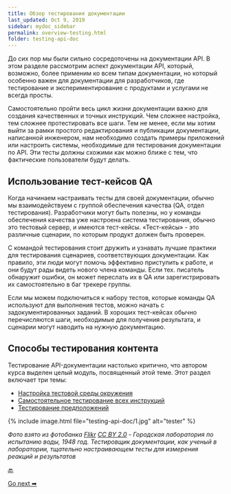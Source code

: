 ```yaml
---
title: Обзор тестирования документации
last_updated: Oct 9, 2019
sidebar: mydoc_sidebar
permalink: overview-testing.html
folder: testing-api-doc
---
```


До сих пор мы были сильно сосредоточены на документации API. В этом разделе рассмотрим аспект документации API, который, возможно, более применим ко всем типам документации, но который особенно важен для документации для разработчиков, где тестирование и экспериментирование с продуктами и услугами не всегда просты.

Самостоятельно пройти весь цикл жизни документации важно для создания качественных и точных инструкций. Чем сложнее настройка, тем сложнее протестировать все шаги. Тем не менее, если мы хотим выйти за рамки простого редактирования и публикации документации, написанной инженером, нам необходимо создать примеры приложений или настроить системы, необходимые для тестирования документации по API. Эти тесты должны схожими как можно ближе с тем, что фактические пользователи будут делать.

<a name="leverage"></a>
## Использование тест-кейсов QA

Когда начинаем настраивать тесты для своей документации, обычно мы взаимодействуем с группой обеспечения качества (QA, отдел тестирования). Разработчики  могут быть полезны, но у команды обеспечения качества уже настроена система тестирования, обычно это тестовый сервер, и имеются тест-кейсы. «Тест-кейсы» - это различные сценарии, по которым продукт должен быть проверен.

С командой тестирования стоит дружить и узнавать лучшие практики для тестирования сценариев, соответствующих документации. Как правило, эти люди могут помочь эффективно приступить к работе, и они будут рады видеть нового члена команды. Если тех. писатель обнаружит ошибки, он может переслать их в QA или зарегистрировать их самостоятельно в баг трекере группы.

Если мы можем подключиться к набору тестов, которые команды QA используют для выполнения тестов, можно начать с задокументированных заданий. В хороших тест-кейсах обычно перечисляются шаги, необходимые для получения результата, и сценарии могут наводить на нужную документацию.

<a name="testWays"></a>
## Способы тестирования контента

Тестирование API-документации настолько критично, что автором курса выделен целый модуль, посвященный этой теме. Этот раздел включает три темы:

- [Настройка тестовой среды окружения](set-up-test-environment.html)
- [Самостоятельное тестирование всех инструкций](test-instructions-yourself.html)
- [Тестирование предположений](test-assumptions.html)

{% include image.html file="testing-api-doc/1.jpg" alt="tester" %}

*Фото взято из фотобанка [Flikr](https://www.flickr.com/photos/seattlemunicipalarchives/3739366791/) [CC BY 2.0](https://creativecommons.org/licenses/by/2.0/legalcode) - Городская лаборатория по испытанию воды, 1948 год. Тестировщик документации, как ученый в лаборатории, тщательно настраивающем тесты для измерения реакций и результатов*

[🔙](about-fifth-module.html)

[Go next ➡](set-up-test-environment.html)
